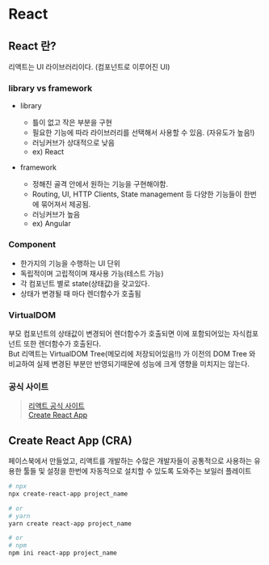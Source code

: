 # React

## React 란?
리액트는 UI 라이브러리이다. (컴포넌트로 이루어진 UI)

### library vs framework
* library
    - 틀이 없고 작은 부분을 구현
    - 필요한 기능에 따라 라이브러리를 선택해서 사용할 수 있음. (자유도가 높음!)
    - 러닝커브가 상대적으로 낮음
    - ex) React

* framework
    - 정해진 골격 안에서 원하는 기능을 구현해야함.
    - Routing, UI, HTTP Clients, State management 등 다양한 기능들이 한번에 묶어져서 제공됨.
    - 러닝커브가 높음
    - ex) Angular

### Component
* 한가지의 기능을 수행하는 UI 단위
* 독립적이며 고립적이며 재사용 가능(테스트 가능)
* 각 컴포넌트 별로 state(상태값)을 갖고있다.
* 상태가 변경될 때 마다 렌더함수가 호출됨

### VirtualDOM
부모 컴포넌트의 상태값이 변경되어 렌더함수가 호출되면 이에 포함되어있는 자식컴포넌트 또한 렌더함수가 호출된다.   
But 리액트는 VirtualDOM Tree(메모리에 저장되어있음!!) 가 이전의 DOM Tree 와 비교하여 실제 변경된 부분만 반영되기때문에 성능에 크게 영향을 미치지는 않는다.   

### 공식 사이트
> [리액트 공식 사이트](https://reactjs.org/docs/getting-started.html)   
> [Create React App](https://create-react-app.dev/docs/getting-started)

## Create React App (CRA)
페이스북에서 만들었고, 리액트를 개발하는 수많은 개발자들이 공통적으로 사용하는 유용한 툴들 및 설정을 한번에 자동적으로 설치할 수 있도록 도와주는 보일러 플레이트
```sh
# npx
npx create-react-app project_name

# or
# yarn
yarn create react-app project_name

# or
# npm
npm ini react-app project_name
```